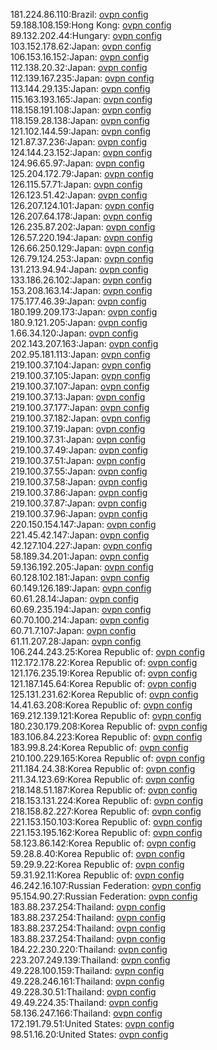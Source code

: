 181.224.86.110:Brazil: [ovpn config](vpn/181_224_86_110.ovpn)  
59.188.108.159:Hong Kong: [ovpn config](vpn/59_188_108_159.ovpn)  
89.132.202.44:Hungary: [ovpn config](vpn/89_132_202_44.ovpn)  
103.152.178.62:Japan: [ovpn config](vpn/103_152_178_62.ovpn)  
106.153.16.152:Japan: [ovpn config](vpn/106_153_16_152.ovpn)  
112.138.20.32:Japan: [ovpn config](vpn/112_138_20_32.ovpn)  
112.139.167.235:Japan: [ovpn config](vpn/112_139_167_235.ovpn)  
113.144.29.135:Japan: [ovpn config](vpn/113_144_29_135.ovpn)  
115.163.193.165:Japan: [ovpn config](vpn/115_163_193_165.ovpn)  
118.158.191.108:Japan: [ovpn config](vpn/118_158_191_108.ovpn)  
118.159.28.138:Japan: [ovpn config](vpn/118_159_28_138.ovpn)  
121.102.144.59:Japan: [ovpn config](vpn/121_102_144_59.ovpn)  
121.87.37.236:Japan: [ovpn config](vpn/121_87_37_236.ovpn)  
124.144.23.152:Japan: [ovpn config](vpn/124_144_23_152.ovpn)  
124.96.65.97:Japan: [ovpn config](vpn/124_96_65_97.ovpn)  
125.204.172.79:Japan: [ovpn config](vpn/125_204_172_79.ovpn)  
126.115.57.71:Japan: [ovpn config](vpn/126_115_57_71.ovpn)  
126.123.51.42:Japan: [ovpn config](vpn/126_123_51_42.ovpn)  
126.207.124.101:Japan: [ovpn config](vpn/126_207_124_101.ovpn)  
126.207.64.178:Japan: [ovpn config](vpn/126_207_64_178.ovpn)  
126.235.87.202:Japan: [ovpn config](vpn/126_235_87_202.ovpn)  
126.57.220.194:Japan: [ovpn config](vpn/126_57_220_194.ovpn)  
126.66.250.129:Japan: [ovpn config](vpn/126_66_250_129.ovpn)  
126.79.124.253:Japan: [ovpn config](vpn/126_79_124_253.ovpn)  
131.213.94.94:Japan: [ovpn config](vpn/131_213_94_94.ovpn)  
133.186.26.102:Japan: [ovpn config](vpn/133_186_26_102.ovpn)  
153.208.163.14:Japan: [ovpn config](vpn/153_208_163_14.ovpn)  
175.177.46.39:Japan: [ovpn config](vpn/175_177_46_39.ovpn)  
180.199.209.173:Japan: [ovpn config](vpn/180_199_209_173.ovpn)  
180.9.121.205:Japan: [ovpn config](vpn/180_9_121_205.ovpn)  
1.66.34.120:Japan: [ovpn config](vpn/1_66_34_120.ovpn)  
202.143.207.163:Japan: [ovpn config](vpn/202_143_207_163.ovpn)  
202.95.181.113:Japan: [ovpn config](vpn/202_95_181_113.ovpn)  
219.100.37.104:Japan: [ovpn config](vpn/219_100_37_104.ovpn)  
219.100.37.105:Japan: [ovpn config](vpn/219_100_37_105.ovpn)  
219.100.37.107:Japan: [ovpn config](vpn/219_100_37_107.ovpn)  
219.100.37.13:Japan: [ovpn config](vpn/219_100_37_13.ovpn)  
219.100.37.177:Japan: [ovpn config](vpn/219_100_37_177.ovpn)  
219.100.37.182:Japan: [ovpn config](vpn/219_100_37_182.ovpn)  
219.100.37.19:Japan: [ovpn config](vpn/219_100_37_19.ovpn)  
219.100.37.31:Japan: [ovpn config](vpn/219_100_37_31.ovpn)  
219.100.37.49:Japan: [ovpn config](vpn/219_100_37_49.ovpn)  
219.100.37.51:Japan: [ovpn config](vpn/219_100_37_51.ovpn)  
219.100.37.55:Japan: [ovpn config](vpn/219_100_37_55.ovpn)  
219.100.37.58:Japan: [ovpn config](vpn/219_100_37_58.ovpn)  
219.100.37.86:Japan: [ovpn config](vpn/219_100_37_86.ovpn)  
219.100.37.87:Japan: [ovpn config](vpn/219_100_37_87.ovpn)  
219.100.37.96:Japan: [ovpn config](vpn/219_100_37_96.ovpn)  
220.150.154.147:Japan: [ovpn config](vpn/220_150_154_147.ovpn)  
221.45.42.147:Japan: [ovpn config](vpn/221_45_42_147.ovpn)  
42.127.104.227:Japan: [ovpn config](vpn/42_127_104_227.ovpn)  
58.189.34.201:Japan: [ovpn config](vpn/58_189_34_201.ovpn)  
59.136.192.205:Japan: [ovpn config](vpn/59_136_192_205.ovpn)  
60.128.102.181:Japan: [ovpn config](vpn/60_128_102_181.ovpn)  
60.149.126.189:Japan: [ovpn config](vpn/60_149_126_189.ovpn)  
60.61.28.14:Japan: [ovpn config](vpn/60_61_28_14.ovpn)  
60.69.235.194:Japan: [ovpn config](vpn/60_69_235_194.ovpn)  
60.70.100.214:Japan: [ovpn config](vpn/60_70_100_214.ovpn)  
60.71.7.107:Japan: [ovpn config](vpn/60_71_7_107.ovpn)  
61.11.207.28:Japan: [ovpn config](vpn/61_11_207_28.ovpn)  
106.244.243.25:Korea Republic of: [ovpn config](vpn/106_244_243_25.ovpn)  
112.172.178.22:Korea Republic of: [ovpn config](vpn/112_172_178_22.ovpn)  
121.176.235.19:Korea Republic of: [ovpn config](vpn/121_176_235_19.ovpn)  
121.187.145.64:Korea Republic of: [ovpn config](vpn/121_187_145_64.ovpn)  
125.131.231.62:Korea Republic of: [ovpn config](vpn/125_131_231_62.ovpn)  
14.41.63.208:Korea Republic of: [ovpn config](vpn/14_41_63_208.ovpn)  
169.212.139.121:Korea Republic of: [ovpn config](vpn/169_212_139_121.ovpn)  
180.230.179.208:Korea Republic of: [ovpn config](vpn/180_230_179_208.ovpn)  
183.106.84.223:Korea Republic of: [ovpn config](vpn/183_106_84_223.ovpn)  
183.99.8.24:Korea Republic of: [ovpn config](vpn/183_99_8_24.ovpn)  
210.100.229.165:Korea Republic of: [ovpn config](vpn/210_100_229_165.ovpn)  
211.184.24.38:Korea Republic of: [ovpn config](vpn/211_184_24_38.ovpn)  
211.34.123.69:Korea Republic of: [ovpn config](vpn/211_34_123_69.ovpn)  
218.148.51.187:Korea Republic of: [ovpn config](vpn/218_148_51_187.ovpn)  
218.153.131.224:Korea Republic of: [ovpn config](vpn/218_153_131_224.ovpn)  
218.158.82.227:Korea Republic of: [ovpn config](vpn/218_158_82_227.ovpn)  
221.153.150.103:Korea Republic of: [ovpn config](vpn/221_153_150_103.ovpn)  
221.153.195.162:Korea Republic of: [ovpn config](vpn/221_153_195_162.ovpn)  
58.123.86.142:Korea Republic of: [ovpn config](vpn/58_123_86_142.ovpn)  
59.28.8.40:Korea Republic of: [ovpn config](vpn/59_28_8_40.ovpn)  
59.29.9.22:Korea Republic of: [ovpn config](vpn/59_29_9_22.ovpn)  
59.31.92.11:Korea Republic of: [ovpn config](vpn/59_31_92_11.ovpn)  
46.242.16.107:Russian Federation: [ovpn config](vpn/46_242_16_107.ovpn)  
95.154.90.27:Russian Federation: [ovpn config](vpn/95_154_90_27.ovpn)  
183.88.237.254:Thailand: [ovpn config](vpn/183_88_237_254.ovpn)  
183.88.237.254:Thailand: [ovpn config](vpn/183_88_237_254.ovpn)  
183.88.237.254:Thailand: [ovpn config](vpn/183_88_237_254.ovpn)  
183.88.237.254:Thailand: [ovpn config](vpn/183_88_237_254.ovpn)  
184.22.230.220:Thailand: [ovpn config](vpn/184_22_230_220.ovpn)  
223.207.249.139:Thailand: [ovpn config](vpn/223_207_249_139.ovpn)  
49.228.100.159:Thailand: [ovpn config](vpn/49_228_100_159.ovpn)  
49.228.246.161:Thailand: [ovpn config](vpn/49_228_246_161.ovpn)  
49.228.30.51:Thailand: [ovpn config](vpn/49_228_30_51.ovpn)  
49.49.224.35:Thailand: [ovpn config](vpn/49_49_224_35.ovpn)  
58.136.247.166:Thailand: [ovpn config](vpn/58_136_247_166.ovpn)  
172.191.79.51:United States: [ovpn config](vpn/172_191_79_51.ovpn)  
98.51.16.20:United States: [ovpn config](vpn/98_51_16_20.ovpn)  
